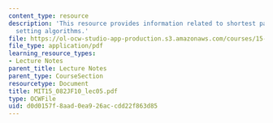 ```yaml
---
content_type: resource
description: 'This resource provides information related to shortest paths: label
  setting algorithms.'
file: https://ol-ocw-studio-app-production.s3.amazonaws.com/courses/15-082j-network-optimization-fall-2010/d0d0157f8aad0ea926accdd22f863d85_MIT15_082JF10_lec05.pdf
file_type: application/pdf
learning_resource_types:
- Lecture Notes
parent_title: Lecture Notes
parent_type: CourseSection
resourcetype: Document
title: MIT15_082JF10_lec05.pdf
type: OCWFile
uid: d0d0157f-8aad-0ea9-26ac-cdd22f863d85
---
```

